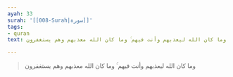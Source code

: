 ```yaml
---
ayah: 33
surah: '[[008-Surah|سورة]]'
tags:
- quran
text: وما كان الله ليعذبهم وأنت فيهم ۚ وما كان الله معذبهم وهم يستغفرون

---
```

> وما كان الله ليعذبهم وأنت فيهم ۚ وما كان الله معذبهم وهم يستغفرون
